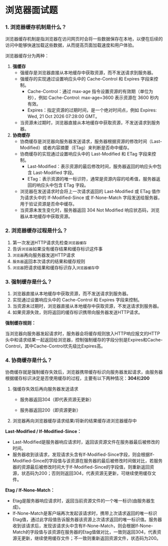 # 浏览器面试题

### 1. 浏览器缓存机制是什么？

浏览器缓存机制是指浏览器在访问网页时会将一些数据保存在本地，以便在后续的访问中能够快速加载这些数据，从而提高页面加载速度和用户体验。

浏览器缓存分为两种：

1. **强缓存**
   - 强缓存是浏览器直接从本地缓存中获取资源，而不发送请求到服务器。
   - 强缓存的实现通过设置响应头中的 Cache-Control 和 Expires 字段来控制。
     - Cache-Control：通过 max-age 指令设置资源的有效期（单位为秒），例如 Cache-Control: max-age=3600 表示资源在 3600 秒内有效。
     - Expires：指定资源的过期时间，是一个绝对时间点，例如 Expires: Wed, 21 Oct 2026 07:28:00 GMT。
   - 当资源未过期时，浏览器直接从本地缓存中获取资源，不发送请求到服务器。
2. **协商缓存**
   - 协商缓存是浏览器向服务器发送请求，服务器根据资源的修改时间（Last-Modified）或者内容摘要（ETag）来判断是否命中缓存。
   - 协商缓存的实现通过设置响应头中的 Last-Modified 和 ETag 字段来控制。
     - Last-Modified：表示资源的最后修改时间，服务器返回的响应头中包含 Last-Modified 字段。
     - ETag：表示资源的唯一标识符，通常是资源内容的哈希值，服务器返回的响应头中包含 ETag 字段。
   - 浏览器在发送请求时会将上一次请求返回的 Last-Modified 或 ETag 值作为请求头中的 If-Modified-Since 或 If-None-Match 字段发送给服务器，用于验证资源是否命中缓存。
   - 当资源未发生变化时，服务器返回 304 Not Modified 响应状态码，浏览器从本地缓存中获取资源。



### 2. 浏览器缓存过程是什么？

1. 第一次发送HTTP请求先检查`浏览器缓存`
2. 告诉`浏览器`如果没有缓存结果和缓存标识这件事
3. `浏览器`再向服务器发送HTTP请求
4. `服务器`返回本次请求的结果和缓存规则
5. `浏览器`把请求结果和缓存标识存入`浏览器缓存`中



### 3. 强制缓存是什么？

1. 浏览器直接从本地缓存中获取资源，而不发送请求到服务器。
2. 实现通过设置响应头中的 Cache-Control 和 Expires 字段来控制。
3. 当资源未过期时，浏览器直接从本地缓存中获取资源，不发送请求到服务器。
4. 如果资源失效，则将返回的缓存标识携带向服务器发送HTTP请求。

**强制缓存规则：**

当浏览器向服务器发起请求时，服务器会将缓存规则放入HTTP响应报文的HTTP头中和请求结果一起返回给浏览器，控制强制缓存的字段分别是Expires和Cache-Control，其中Cache-Control优先级比Expires高。



### 4. 协商缓存是什么？

协商缓存就是强制缓存失效后，浏览器携带缓存标识向服务器发起请求，由服务器根据缓存标识决定是否使用缓存的过程，主要有以下两种情况：**304**和**200**

1. 强缓存失效后再向服务器发送请求

   - 服务器返回304（即代表资源无更新）

   - 服务器返回200（即资源更新）

2. 浏览器再向浏览器缓存请求结果/将新的结果缓存进浏览器缓存中

**Last-Modified / If-Modified-Since：**

- Last-Modified是服务器响应请求时，返回该资源文件在服务器最后被修改的时间。
- 服务器收到该请求，发现请求头含有If-Modified-Since字段，则会根据If-Modified-Since的字段值与该资源在服务器的最后被修改时间做对比，若服务器的资源最后被修改时间大于If-Modified-Since的字段值，则重新返回资源，状态码为200；否则则返回304，代表资源无更新，可继续使用缓存文件。

**Etag / If-None-Match：**

- Etag是服务器响应请求时，返回当前资源文件的一个唯一标识(由服务器生成)。
- If-None-Match是客户端再次发起该请求时，携带上次请求返回的唯一标识Etag值，通过此字段值告诉服务器该资源上次请求返回的唯一标识值。服务器收到该请求后，发现该请求头中含有If-None-Match，则会根据If-None-Match的字段值与该资源在服务器的Etag值做对比，一致则返回304，代表资源无更新，继续使用缓存文件；不一致则重新返回资源文件，状态码为200。